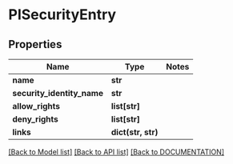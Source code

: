 # PISecurityEntry

## Properties
Name | Type | Notes
------------ | ------------- | -------------
**name** | **str**
**security_identity_name** | **str**
**allow_rights** | **list[str]**
**deny_rights** | **list[str]**
**links** | **dict(str, str)**

[[Back to Model list]](../../DOCUMENTATION.md#documentation-for-models) [[Back to API list]](../../DOCUMENTATION.md#documentation-for-api-endpoints) [[Back to DOCUMENTATION]](../../DOCUMENTATION.md)
